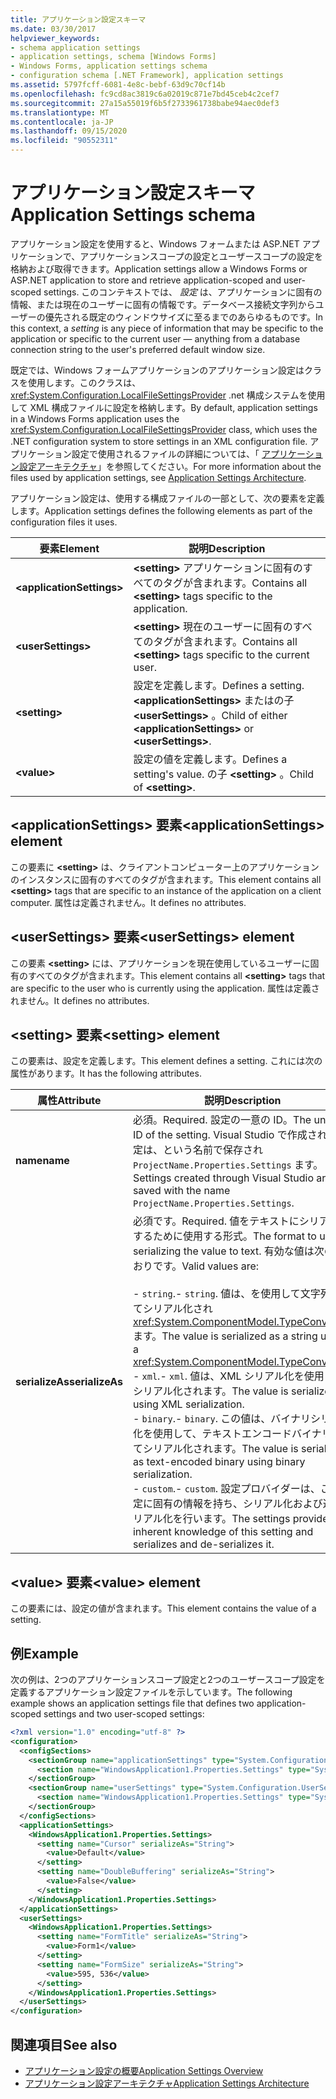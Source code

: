 ```yaml
---
title: アプリケーション設定スキーマ
ms.date: 03/30/2017
helpviewer_keywords:
- schema application settings
- application settings, schema [Windows Forms]
- Windows Forms, application settings schema
- configuration schema [.NET Framework], application settings
ms.assetid: 5797fcff-6081-4e8c-bebf-63d9c70cf14b
ms.openlocfilehash: fc9cd8ac3819c6a02019c871e7bd45ceb4c2cef7
ms.sourcegitcommit: 27a15a55019f6b5f2733961738babe94aec0def3
ms.translationtype: MT
ms.contentlocale: ja-JP
ms.lasthandoff: 09/15/2020
ms.locfileid: "90552311"
---
```

# <a name="application-settings-schema"></a><span data-ttu-id="957d5-102">アプリケーション設定スキーマ</span><span class="sxs-lookup"><span data-stu-id="957d5-102">Application Settings schema</span></span>

<span data-ttu-id="957d5-103">アプリケーション設定を使用すると、Windows フォームまたは ASP.NET アプリケーションで、アプリケーションスコープの設定とユーザースコープの設定を格納および取得できます。</span><span class="sxs-lookup"><span data-stu-id="957d5-103">Application settings allow a Windows Forms or ASP.NET application to store and retrieve application-scoped and user-scoped settings.</span></span> <span data-ttu-id="957d5-104">このコンテキストでは、 *設定* は、アプリケーションに固有の情報、または現在のユーザーに固有の情報です。データベース接続文字列からユーザーの優先される既定のウィンドウサイズに至るまでのあらゆるものです。</span><span class="sxs-lookup"><span data-stu-id="957d5-104">In this context, a *setting* is any piece of information that may be specific to the application or specific to the current user — anything from a database connection string to the user's preferred default window size.</span></span>

<span data-ttu-id="957d5-105">既定では、Windows フォームアプリケーションのアプリケーション設定はクラスを使用します。このクラスは、 <xref:System.Configuration.LocalFileSettingsProvider> .net 構成システムを使用して XML 構成ファイルに設定を格納します。</span><span class="sxs-lookup"><span data-stu-id="957d5-105">By default, application settings in a Windows Forms application uses the <xref:System.Configuration.LocalFileSettingsProvider> class, which uses the .NET configuration system to store settings in an XML configuration file.</span></span> <span data-ttu-id="957d5-106">アプリケーション設定で使用されるファイルの詳細については、「 [アプリケーション設定アーキテクチャ](/dotnet/desktop/winforms/advanced/application-settings-architecture)」を参照してください。</span><span class="sxs-lookup"><span data-stu-id="957d5-106">For more information about the files used by application settings, see [Application Settings Architecture](/dotnet/desktop/winforms/advanced/application-settings-architecture).</span></span>

<span data-ttu-id="957d5-107">アプリケーション設定は、使用する構成ファイルの一部として、次の要素を定義します。</span><span class="sxs-lookup"><span data-stu-id="957d5-107">Application settings defines the following elements as part of the configuration files it uses.</span></span>

| <span data-ttu-id="957d5-108">要素</span><span class="sxs-lookup"><span data-stu-id="957d5-108">Element</span></span>                    | <span data-ttu-id="957d5-109">説明</span><span class="sxs-lookup"><span data-stu-id="957d5-109">Description</span></span>                                                                           |
| -------------------------- | ------------------------------------------------------------------------------------- |
| **\<applicationSettings>** | <span data-ttu-id="957d5-110">**\<setting>** アプリケーションに固有のすべてのタグが含まれます。</span><span class="sxs-lookup"><span data-stu-id="957d5-110">Contains all **\<setting>** tags specific to the application.</span></span>                         |
| **\<userSettings>**        | <span data-ttu-id="957d5-111">**\<setting>** 現在のユーザーに固有のすべてのタグが含まれます。</span><span class="sxs-lookup"><span data-stu-id="957d5-111">Contains all **\<setting>** tags specific to the current user.</span></span>                        |
| **\<setting>**             | <span data-ttu-id="957d5-112">設定を定義します。</span><span class="sxs-lookup"><span data-stu-id="957d5-112">Defines a setting.</span></span> <span data-ttu-id="957d5-113">**\<applicationSettings>** またはの子 **\<userSettings>** 。</span><span class="sxs-lookup"><span data-stu-id="957d5-113">Child of either **\<applicationSettings>** or **\<userSettings>**.</span></span> |
| **\<value>**               | <span data-ttu-id="957d5-114">設定の値を定義します。</span><span class="sxs-lookup"><span data-stu-id="957d5-114">Defines a setting's value.</span></span> <span data-ttu-id="957d5-115">の子 **\<setting>** 。</span><span class="sxs-lookup"><span data-stu-id="957d5-115">Child of **\<setting>**.</span></span>                                   |

## <a name="applicationsettings-element"></a><span data-ttu-id="957d5-116">\<applicationSettings> 要素</span><span class="sxs-lookup"><span data-stu-id="957d5-116">\<applicationSettings> element</span></span>

<span data-ttu-id="957d5-117">この要素に **\<setting>** は、クライアントコンピューター上のアプリケーションのインスタンスに固有のすべてのタグが含まれます。</span><span class="sxs-lookup"><span data-stu-id="957d5-117">This element contains all **\<setting>** tags that are specific to an instance of the application on a client computer.</span></span> <span data-ttu-id="957d5-118">属性は定義されません。</span><span class="sxs-lookup"><span data-stu-id="957d5-118">It defines no attributes.</span></span>

## <a name="usersettings-element"></a><span data-ttu-id="957d5-119">\<userSettings> 要素</span><span class="sxs-lookup"><span data-stu-id="957d5-119">\<userSettings> element</span></span>

<span data-ttu-id="957d5-120">この要素 **\<setting>** には、アプリケーションを現在使用しているユーザーに固有のすべてのタグが含まれます。</span><span class="sxs-lookup"><span data-stu-id="957d5-120">This element contains all **\<setting>** tags that are specific to the user who is currently using the application.</span></span> <span data-ttu-id="957d5-121">属性は定義されません。</span><span class="sxs-lookup"><span data-stu-id="957d5-121">It defines no attributes.</span></span>

## <a name="setting-element"></a><span data-ttu-id="957d5-122">\<setting> 要素</span><span class="sxs-lookup"><span data-stu-id="957d5-122">\<setting> element</span></span>

<span data-ttu-id="957d5-123">この要素は、設定を定義します。</span><span class="sxs-lookup"><span data-stu-id="957d5-123">This element defines a setting.</span></span> <span data-ttu-id="957d5-124">これには次の属性があります。</span><span class="sxs-lookup"><span data-stu-id="957d5-124">It has the following attributes.</span></span>

| <span data-ttu-id="957d5-125">属性</span><span class="sxs-lookup"><span data-stu-id="957d5-125">Attribute</span></span>        | <span data-ttu-id="957d5-126">説明</span><span class="sxs-lookup"><span data-stu-id="957d5-126">Description</span></span> |
| ---------------- | ----------- |
| <span data-ttu-id="957d5-127">**name**</span><span class="sxs-lookup"><span data-stu-id="957d5-127">**name**</span></span>         | <span data-ttu-id="957d5-128">必須。</span><span class="sxs-lookup"><span data-stu-id="957d5-128">Required.</span></span> <span data-ttu-id="957d5-129">設定の一意の ID。</span><span class="sxs-lookup"><span data-stu-id="957d5-129">The unique ID of the setting.</span></span> <span data-ttu-id="957d5-130">Visual Studio で作成された設定は、という名前で保存され `ProjectName.Properties.Settings` ます。</span><span class="sxs-lookup"><span data-stu-id="957d5-130">Settings created through Visual Studio are saved with the name `ProjectName.Properties.Settings`.</span></span> |
| <span data-ttu-id="957d5-131">**serializeAs**</span><span class="sxs-lookup"><span data-stu-id="957d5-131">**serializeAs**</span></span> | <span data-ttu-id="957d5-132">必須です。</span><span class="sxs-lookup"><span data-stu-id="957d5-132">Required.</span></span> <span data-ttu-id="957d5-133">値をテキストにシリアル化するために使用する形式。</span><span class="sxs-lookup"><span data-stu-id="957d5-133">The format to use for serializing the value to text.</span></span> <span data-ttu-id="957d5-134">有効な値は次のとおりです。</span><span class="sxs-lookup"><span data-stu-id="957d5-134">Valid values are:</span></span><br><br><span data-ttu-id="957d5-135">- `string`.</span><span class="sxs-lookup"><span data-stu-id="957d5-135">- `string`.</span></span> <span data-ttu-id="957d5-136">値は、を使用して文字列としてシリアル化され <xref:System.ComponentModel.TypeConverter> ます。</span><span class="sxs-lookup"><span data-stu-id="957d5-136">The value is serialized as a string using a <xref:System.ComponentModel.TypeConverter>.</span></span><br><span data-ttu-id="957d5-137">- `xml`.</span><span class="sxs-lookup"><span data-stu-id="957d5-137">- `xml`.</span></span> <span data-ttu-id="957d5-138">値は、XML シリアル化を使用してシリアル化されます。</span><span class="sxs-lookup"><span data-stu-id="957d5-138">The value is serialized using XML serialization.</span></span><br><span data-ttu-id="957d5-139">- `binary`.</span><span class="sxs-lookup"><span data-stu-id="957d5-139">- `binary`.</span></span> <span data-ttu-id="957d5-140">この値は、バイナリシリアル化を使用して、テキストエンコードバイナリとしてシリアル化されます。</span><span class="sxs-lookup"><span data-stu-id="957d5-140">The value is serialized as text-encoded binary using binary serialization.</span></span><br /><span data-ttu-id="957d5-141">- `custom`.</span><span class="sxs-lookup"><span data-stu-id="957d5-141">- `custom`.</span></span> <span data-ttu-id="957d5-142">設定プロバイダーは、この設定に固有の情報を持ち、シリアル化および逆シリアル化を行います。</span><span class="sxs-lookup"><span data-stu-id="957d5-142">The settings provider has inherent knowledge of this setting and serializes and de-serializes it.</span></span> |

## <a name="value-element"></a><span data-ttu-id="957d5-143">\<value> 要素</span><span class="sxs-lookup"><span data-stu-id="957d5-143">\<value> element</span></span>

<span data-ttu-id="957d5-144">この要素には、設定の値が含まれます。</span><span class="sxs-lookup"><span data-stu-id="957d5-144">This element contains the value of a setting.</span></span>

## <a name="example"></a><span data-ttu-id="957d5-145">例</span><span class="sxs-lookup"><span data-stu-id="957d5-145">Example</span></span>

<span data-ttu-id="957d5-146">次の例は、2つのアプリケーションスコープ設定と2つのユーザースコープ設定を定義するアプリケーション設定ファイルを示しています。</span><span class="sxs-lookup"><span data-stu-id="957d5-146">The following example shows an application settings file that defines two application-scoped settings and two user-scoped settings:</span></span>

```xml
<?xml version="1.0" encoding="utf-8" ?>
<configuration>
  <configSections>
    <sectionGroup name="applicationSettings" type="System.Configuration.ApplicationSettingsGroup, System, Version=2.0.0.0, Culture=neutral, PublicKeyToken=b77a5c561934e089">
      <section name="WindowsApplication1.Properties.Settings" type="System.Configuration.ClientSettingsSection, System, Version=2.0.0.0, Culture=neutral, PublicKeyToken=b77a5c561934e089" />
    </sectionGroup>
    <sectionGroup name="userSettings" type="System.Configuration.UserSettingsGroup, System, Version=2.0.0.0, Culture=neutral, PublicKeyToken=b77a5c561934e089">
      <section name="WindowsApplication1.Properties.Settings" type="System.Configuration.ClientSettingsSection, System, Version=2.0.0.0, Culture=neutral, PublicKeyToken=b77a5c561934e089" allowExeDefinition="MachineToLocalUser" />
    </sectionGroup>
  </configSections>
  <applicationSettings>
    <WindowsApplication1.Properties.Settings>
      <setting name="Cursor" serializeAs="String">
        <value>Default</value>
      </setting>
      <setting name="DoubleBuffering" serializeAs="String">
        <value>False</value>
      </setting>
    </WindowsApplication1.Properties.Settings>
  </applicationSettings>
  <userSettings>
    <WindowsApplication1.Properties.Settings>
      <setting name="FormTitle" serializeAs="String">
        <value>Form1</value>
      </setting>
      <setting name="FormSize" serializeAs="String">
        <value>595, 536</value>
      </setting>
    </WindowsApplication1.Properties.Settings>
  </userSettings>
</configuration>
```

## <a name="see-also"></a><span data-ttu-id="957d5-147">関連項目</span><span class="sxs-lookup"><span data-stu-id="957d5-147">See also</span></span>

- [<span data-ttu-id="957d5-148">アプリケーション設定の概要</span><span class="sxs-lookup"><span data-stu-id="957d5-148">Application Settings Overview</span></span>](/dotnet/desktop/winforms/advanced/application-settings-overview)
- [<span data-ttu-id="957d5-149">アプリケーション設定アーキテクチャ</span><span class="sxs-lookup"><span data-stu-id="957d5-149">Application Settings Architecture</span></span>](/dotnet/desktop/winforms/advanced/application-settings-architecture)
